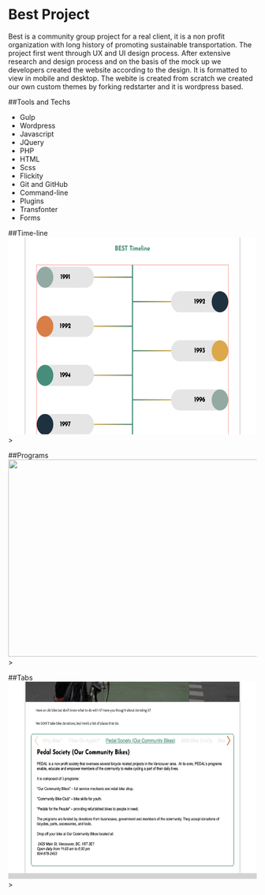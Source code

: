 # Best Project 
 Best is a community group project for a real client, it is a non profit organization with long history of promoting sustainable transportation. The project first went through UX and UI design process. After extensive research and design process and on the basis of the mock up we developers created the website according to the design. It is formatted to view in mobile and desktop. The webite is created from scratch we created our own custom themes by forking redstarter and it is wordpress based. 



 ##Tools and Techs
 * Gulp
 * Wordpress
 * Javascript
 * JQuery
 * PHP
 * HTML
 * Scss
 * Flickity
 * Git and GitHub
 * Command-line
 * Plugins
 * Transfonter
 * Forms 

 ##Time-line
<img src= "assets/images/screen-shot-timeline.jpg" width="600" height ="400">>

 
 ##Programs
 <img src= "assets/images/screen-shot-programs.jpg" width="600" height ="400">>


 
 
 ##Tabs
 <img src= "assets/images/screen-shot-tabs.jpg" width="600" height ="400">>


